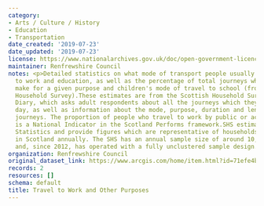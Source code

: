 ```yaml
---
category:
- Arts / Culture / History
- Education
- Transportation
date_created: '2019-07-23'
date_updated: '2019-07-23'
license: https://www.nationalarchives.gov.uk/doc/open-government-licence/version/2/
maintainer: Renfrewshire Council
notes: <p>Detailed statistics on what mode of transport people usually use to get
  to work and education, as well as the percentage of total journeys which people
  make for a given purpose and children's mode of travel to school (from the Scottish
  Household Survey).These estimates are from the Scottish Household Survey Travel
  Diary, which asks adult respondents about all the journeys which they made the previous
  day, as well as information about the mode, purpose, duration and length of these
  journeys. The proportion of people who travel to work by public or active travel
  is a National Indicator in the Scotland Performs framework.SHS estimates are National
  Statistics and provide figures which are representative of households and individuals
  in Scotland annually. The SHS has an annual sample size of around 10,000 individuals
  and, since 2012, has operated with a fully unclustered sample design.</p>
organization: Renfrewshire Council
original_dataset_link: https://www.arcgis.com/home/item.html?id=71efe4b2a5f64a4f99842eb37af251db
records: 2
resources: []
schema: default
title: Travel to Work and Other Purposes
---
```

